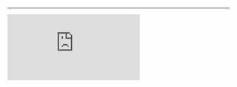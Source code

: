 
---

[![Foo](https://nick-name.ru/img.php?nick=SNVMK&sert=23&text=t4)](https://nick-name.ru/nickname/id1556381/)
